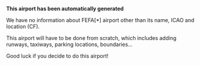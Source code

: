 **This airport has been automatically generated**

We have no information about FEFA[*] airport other than its name, ICAO and location (CF).

This airport will have to be done from scratch, which includes adding runways, taxiways, parking locations, boundaries...

Good luck if you decide to do this airport!